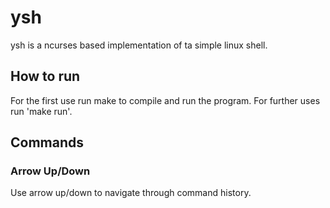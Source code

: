 # ysh

ysh is a ncurses based implementation of ta simple linux shell.

## How to run

For the first use run make to compile and run the program. For further uses run 'make run'.

## Commands

### Arrow Up/Down

Use arrow up/down to navigate through command history.
